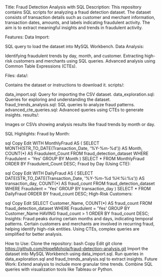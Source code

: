Title: Fraud Detection Analysis with SQL
Description:
This repository contains SQL scripts for analyzing a fraud detection dataset. The dataset consists of transaction details such as customer and merchant information, transaction dates, amounts, and labels indicating fraudulent activity. The aim is to extract meaningful insights and trends in fraudulent activity.

Features:
Data Import:

SQL query to load the dataset into MySQL Workbench.
Data Analysis:

Identifying fraudulent trends by day, month, and customer.
Extracting high-risk customers and merchants using SQL queries.
Advanced analysis using Common Table Expressions (CTEs).

Files:
data/:

Contains the dataset or instructions to download it.
scripts/:

data_import.sql: Query for importing the CSV dataset.
data_exploration.sql: Queries for exploring and understanding the dataset.
fraud_trends_analysis.sql: SQL queries to analyze fraud patterns.
advanced_cte_queries.sql: Advanced queries using CTEs to generate insights.
results/:

Images or CSVs showing analysis results like fraud trends by month or day.

SQL Highlights:
Fraud by Month:

sql
Copy
Edit
WITH MonthlyFraud AS (
    SELECT 
        MONTH(STR_TO_DATE(Transaction_Date, '%Y-%m-%d')) AS Month,
        COUNT(*) AS Fraudulent_Count
    FROM 
        fraud_detection_dataset
    WHERE 
        Fraudulent = 'Yes'
    GROUP BY 
        Month
)
SELECT * FROM MonthlyFraud ORDER BY Fraudulent_Count DESC;
Fraud by Day (Using CTE):

sql
Copy
Edit
WITH DailyFraud AS (
    SELECT 
        DATE(STR_TO_DATE(Transaction_Date, '%Y-%m-%d %H:%i:%s')) AS transaction_day,
        COUNT(*) AS fraud_count
    FROM 
        fraud_detection_dataset
    WHERE 
        Fraudulent = 'Yes'
    GROUP BY 
        transaction_day
)
SELECT * FROM DailyFraud ORDER BY fraud_count DESC;
High-Risk Customers:

sql
Copy
Edit
SELECT 
    Customer_Name, 
    COUNT(*) AS fraud_count
FROM 
    fraud_detection_dataset
WHERE 
    Fraudulent = 'Yes'
GROUP BY 
    Customer_Name
HAVING fraud_count > 1
ORDER BY fraud_count DESC;
Insights:
Fraud peaks during certain months and days, indicating temporal patterns.
Certain customers and merchants are involved in recurring fraud, helping identify high-risk entities.
Using CTEs, complex queries are simplified for better analysis.

How to Use:
Clone the repository:
bash
Copy
Edit
git clone https://github.com/HopeMohola/fraud-detection-analysis.git
Import the dataset into MySQL Workbench using data_import.sql.
Run queries in data_exploration.sql and fraud_trends_analysis.sql to extract insights.
Future Work:
Extend analysis to include more granular time trends.
Combine SQL queries with visualization tools like Tableau or Python.
